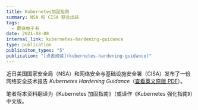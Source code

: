 ```yaml
---
title: Kubernetes加固指南
summary: NSA 和 CISA 联合出品
tags:
  - 翻译电子书
date: 2021-08-08
internal_link: kubernetes-hardening-guidance
type: publication
publicaiton_types: "5"
publication: "[点击阅读](kubernetes-hardening-guidance)"
---
```


近日美国国家安全局（NSA）和网络安全与基础设施安全署（CISA）发布了一份网络安全技术报告 *Kubernetes Hardening Guidance*（[查看英文原版 PDF](https://media.defense.gov/2021/Aug/03/2002820425/-1/-1/1/CTR_KUBERNETES%20HARDENING%20GUIDANCE.PDF)）。

笔者将本资料翻译为《Kubernetes 加固指南》（或译作《Kubernetes 强化指南》）中文版。

